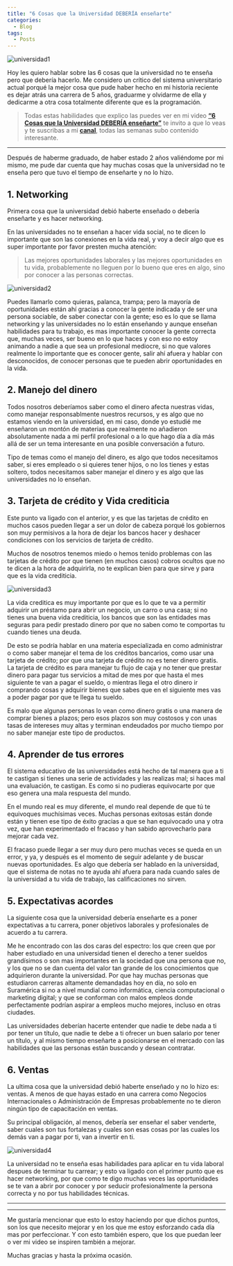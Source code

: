 ```yaml
---
title: "6 Cosas que la Universidad DEBERÍA enseñarte"
categories:
  - Blog
tags:
  - Posts
---
```


![universidad1](/blog/assets/images/universidad1.png)

Hoy les quiero hablar sobre las 6 cosas que la universidad no te enseña pero que debería hacerlo. Me considero un crítico del sistema universitario actual porqué la mejor cosa que pude haber hecho en mi historia reciente es dejar atrás una carrera de 5 años, graduarme y olvidarme de ella y dedicarme a otra cosa totalmente diferente que es la programación.

> Todas estas habilidades que explico las puedes ver en mi video [**“6 Cosas que la Universidad DEBERÍA enseñarte”**](https://www.youtube.com/watch?v=TH5qR3WSS24) te invito a que lo veas y te suscribas a mi [**canal**](https://youtube.com/FabianHackerNomada), todas las semanas subo contenido interesante.

---

Después de haberme graduado, de haber estado 2 años valiéndome por mi mismo, me pude dar cuenta que hay muchas cosas que la universidad no te enseña pero que tuvo el tiempo de enseñarte y no lo hizo.

## 1. Networking
Primera cosa que la universidad debió haberte enseñado o debería enseñarte y es hacer networking.

En las universidades no te enseñan a hacer vida social, no te dicen lo importante que son las conexiones en la vida real, y voy a decir algo que es super importante por favor presten mucha atención:
> Las mejores oportunidades laborales y las mejores oportunidades en tu vida, probablemente no lleguen por lo bueno que eres en algo, sino por conocer a las personas correctas.

![universidad2](/blog/assets/images/universidad2.png)

Puedes llamarlo como quieras, palanca, trampa; pero la mayoría de oportunidades están ahí gracias a conocer la gente indicada y de ser una persona sociable, de saber conectar con la gente; eso es lo que se llama networking y las universidades no lo están enseñando y aunque enseñan habilidades para tu trabajo, es mas importante conocer la gente correcta que, muchas veces, ser bueno en lo que haces y con eso no estoy animando a nadie a que sea un profesional mediocre, si no que valores realmente lo importante que es conocer gente, salir ahí afuera y hablar con desconocidos, de conocer personas que te pueden abrir oportunidades en la vida.

## 2. Manejo del dinero
Todos nosotros deberíamos saber como el dinero afecta nuestras vidas, como manejar responsablmente nuestros recursos, y es algo que no estamos viendo en la universidad, en mi caso, donde yo estudié me enseñaron un montón de materias que realmente no añadieron absolutamente nada a mi perfil profesional o a lo que hago día a día más allá de ser un tema interesante en una posible conversación a futuro.

Tipo de temas como el manejo del dinero, es algo que todos necesitamos saber, si eres empleado o si quieres tener hijos, o no los tienes y estas soltero, todos necesitamos saber manejar el dinero y es algo que las universidades no lo enseñan.

## 3. Tarjeta de crédito y Vida crediticia

Este punto va ligado con el anterior, y es que las tarjetas de crédito en muchos casos pueden llegar a ser un dolor de cabeza porqué los gobiernos son muy permisivos a la hora de dejar los bancos hacer y deshacer condiciones con los servicios de tarjeta de crédito.

Muchos de nosotros tenemos miedo o hemos tenido problemas con las tarjetas de crédito por que tienen (en muchos casos) cobros ocultos que no te dicen a la hora de adquirirla, no te explican bien para que sirve y para que es la vida crediticia.

![universidad3](/blog/assets/images/universidad3.png)

La vida creditica es muy importante por que es lo que te va a permitir adquirir un préstamo para abrir un negocio, un carro o una casa; si no tienes una buena vida crediticia, los bancos que son las entidades mas seguras para pedir prestado dinero por que no saben como te comportas tu cuando tienes una deuda.

De esto se podría hablar en una materia especializada en como administrar o como saber manejar el tema de los créditos bancarios, como usar una tarjeta de crédito; por que una tarjeta de crédito no es tener dinero gratis. La tarjeta de crédito es para manejar tu flujo de caja y no tener que prestar dinero para pagar tus servicios a mitad de mes por que hasta el mes siguiente te van a pagar el sueldo, o mientras llega el otro dinero ir comprando cosas y adquirir bienes que sabes que en el siguiente mes vas a poder pagar por que te llega tu sueldo.

Es malo que algunas personas lo vean como dinero gratis o una manera de comprar bienes a plazos; pero esos plazos son muy costosos y con unas tasas de intereses muy altas y terminan endeudados por mucho tiempo por no saber manejar este tipo de productos.

## 4. Aprender de tus errores
El sistema educativo de las universidades está hecho de tal manera que a ti te castigan si tienes una serie de actividades y las realizas mal; si haces mal una evaluación, te castigan. Es como si no pudieras equivocarte por que eso genera una mala respuesta del mundo.

En el mundo real es muy diferente, el mundo real depende de que tú te equivoques muchísimas veces. Muchas personas exitosas están donde están y tienen ese tipo de éxito gracias a que se han equivocado una y otra vez, que han experimentado el fracaso y han sabido aprovecharlo para mejorar cada vez.

El fracaso puede llegar a ser muy duro pero muchas veces se queda en un error, y ya, y después es el momento de seguir adelante y de buscar nuevas oportunidades. Es algo que debería ser hablado en la universidad, que el sistema de notas no te ayuda ahí afuera para nada cuando sales de la universidad a tu vida de trabajo, las calificaciones no sirven.

## 5. Expectativas acordes
La siguiente cosa que la universidad debería enseñarte es a poner expectativas a tu carrera, poner objetivos laborales y profesionales de acuerdo a tu carrera.

Me he encontrado con las dos caras del espectro: los que creen que por haber estudiado en una universidad tienen el derecho a tener sueldos grandísimos o son mas importantes en la sociedad que una persona que no, y los que no se dan cuenta del valor tan grande de los conocimientos que adquirieron durante la universidad. Por que hay muchas personas que estudiaron carreras altamente demandadas hoy en día, no solo en Suramérica si no a nivel mundial como informática, ciencia computacional o marketing digital; y que se conforman con malos empleos donde perfectamente podrían aspirar a empleos mucho mejores, incluso en otras ciudades.

Las universidades deberían hacerte entender que nadie te debe nada a ti por tener un título, que nadie te debe a ti ofrecer un buen salario por tener un título, y al mismo tiempo enseñarte a posicionarse en el mercado con las habilidades que las personas están buscando y desean contratar.

## 6. Ventas
La ultima cosa que la universidad debió haberte enseñado y no lo hizo es: ventas. A menos de que hayas estado en una carrera como Negocios Internacionales o Administración de Empresas probablemente no te dieron ningún tipo de capacitación en ventas.

Su principal obligación, al menos, debería ser enseñar el saber venderte, saber cuales son tus fortalezas y cuales son esas cosas por las cuales los demás van a pagar por ti, van a invertir en ti.

![universidad4](/blog/assets/images/universidad4.png)

La universidad no te enseña esas habilidades para aplicar en tu vida laboral despues de terminar tu carrear; y esto va ligado con el primer punto que es hacer networking, por que como te digo muchas veces las oportunidades se te van a abrir por conocer y por seducir profesionalmente la persona correcta y no por tus habilidades técnicas.

---
---

Me gustaría mencionar que esto lo estoy haciendo por que dichos puntos, son los que necesito mejorar y en los que me estoy esforzando cada día mas por perfeccionar. Y con esto también espero, que los que puedan leer o ver mi video se inspiren también a mejorar.

Muchas gracias y hasta la próxima ocasión.
